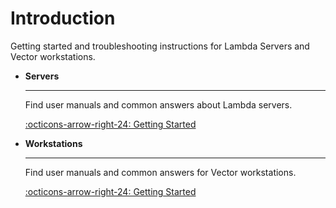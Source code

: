 # Introduction

Getting started and troubleshooting instructions for Lambda Servers and Vector workstations.
<div class="grid cards" markdown>

-   **Servers**

    ---

    Find user manuals and common answers about Lambda servers.

    [:octicons-arrow-right-24: Getting Started](servers/getting-started.md)

-   **Workstations**

    ---

    Find user manuals and common answers for Vector workstations.

    [:octicons-arrow-right-24: Getting Started](workstations/getting-started.md)

</div>